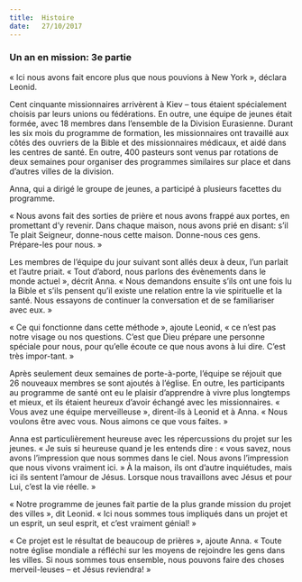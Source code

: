 ```yaml
---
title:  Histoire
date:   27/10/2017
---
```


### Un an en mission: 3e partie

« Ici nous avons fait encore plus que nous pouvions à New York », déclara Leonid.

Cent cinquante missionnaires arrivèrent à Kiev – tous étaient spécialement choisis par leurs unions ou fédérations. En outre, une équipe de jeunes était formée, avec 18 membres dans l’ensemble de la Division Eurasienne. Durant les six mois du programme de formation, les missionnaires ont travaillé aux côtés des ouvriers de la Bible et des missionnaires médicaux, et aidé dans les centres de santé. En outre, 400 pasteurs sont venus par rotations de deux semaines pour organiser des programmes similaires sur place et dans d’autres villes de la division.

Anna, qui a dirigé le groupe de jeunes, a participé à plusieurs facettes du programme.

« Nous avons fait des sorties de prière et nous avons frappé aux portes, en promettant d’y revenir. Dans chaque maison, nous avons prié en disant: s’il Te plait Seigneur, donne-nous cette maison. Donne-nous ces gens. Prépare-les pour nous. »

Les membres de l’équipe du jour suivant sont allés deux à deux, l’un parlait et l’autre priait. « Tout d’abord, nous parlons des évènements dans le monde actuel », décrit Anna. « Nous demandons ensuite s’ils ont une fois lu la Bible et s’ils pensent qu’il existe une relation entre la vie spirituelle et la santé. Nous essayons de continuer la conversation et de se familiariser avec eux. »

« Ce qui fonctionne dans cette méthode », ajoute Leonid, « ce n’est pas notre visage ou nos questions. C’est que Dieu prépare une personne spéciale pour nous, pour qu’elle écoute ce que nous avons à lui dire. C’est très impor-tant. »

Après seulement deux semaines de porte-à-porte, l’équipe se réjouit que 26 nouveaux membres se sont ajoutés à l’église. En outre, les participants au programme de santé ont eu le plaisir d’apprendre à vivre plus longtemps et mieux, et ils étaient heureux d’avoir échangé avec les missionnaires. « Vous avez une équipe merveilleuse », dirent-ils à Leonid et à Anna. « Nous voulons être avec vous. Nous aimons ce que vous faites. »

Anna est particulièrement heureuse avec les répercussions du projet sur les jeunes. « Je suis si heureuse quand je les entends dire : « vous savez, nous avons l’impression que nous sommes dans le ciel. Nous avons l’impression que nous vivons vraiment ici. » À la maison, ils ont d’autre inquiétudes, mais ici ils sentent l’amour de Jésus. Lorsque nous travaillons avec Jésus et pour Lui, c’est la vie réelle. »

« Notre programme de jeunes fait partie de la plus grande mission du projet des villes », dit Leonid. « Ici nous sommes tous impliqués dans un projet et un esprit, un seul esprit, et c’est vraiment génial! »

« Ce projet est le résultat de beaucoup de prières », ajoute Anna. « Toute notre église mondiale a réfléchi sur les moyens de rejoindre les gens dans les villes. Si nous sommes tous ensemble, nous pouvons faire des choses merveil-leuses – et Jésus reviendra! »

